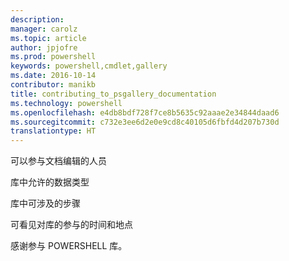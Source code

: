 ```yaml
---
description: 
manager: carolz
ms.topic: article
author: jpjofre
ms.prod: powershell
keywords: powershell,cmdlet,gallery
ms.date: 2016-10-14
contributor: manikb
title: contributing_to_psgallery_documentation
ms.technology: powershell
ms.openlocfilehash: e4db8bdf728f7ce8b5635c92aaae2e34844daad6
ms.sourcegitcommit: c732e3ee6d2e0e9cd8c40105d6fbfd4d207b730d
translationtype: HT
---
```

可以参与文档编辑的人员

库中允许的数据类型

库中可涉及的步骤

可看见对库的参与的时间和地点

感谢参与 POWERSHELL 库。

